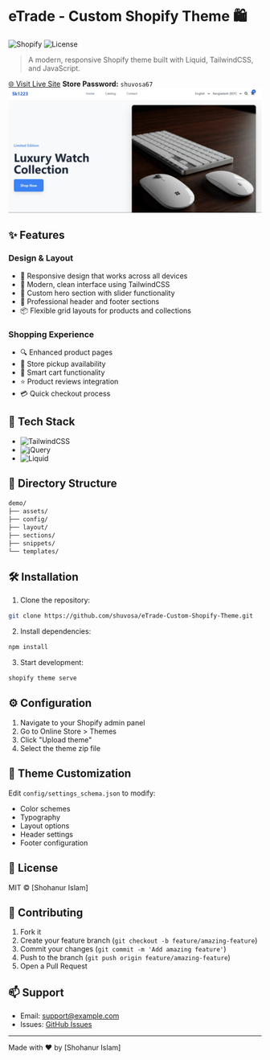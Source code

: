 # eTrade - Custom Shopify Theme 🛍️

![Shopify](https://img.shields.io/badge/Shopify-Theme-7AB55C)
![License](https://img.shields.io/badge/license-MIT-blue.svg)

> A modern, responsive Shopify theme built with Liquid, TailwindCSS, and JavaScript.


[🌐 Visit Live Site](https://sk1223.myshopify.com/)
**Store Password:** `shuvosa67`
![Sketch Illustration](./assets/screenshot.png)
## ✨ Features

### Design & Layout
- 🎨 Responsive design that works across all devices
- 📱 Modern, clean interface using TailwindCSS
- 🎯 Custom hero section with slider functionality
- 📑 Professional header and footer sections
- 📦 Flexible grid layouts for products and collections

### Shopping Experience
- 🔍 Enhanced product pages
- 🏪 Store pickup availability
- 🛒 Smart cart functionality
- ⭐ Product reviews integration
- 💳 Quick checkout process

## 🚀 Tech Stack

- ![TailwindCSS](https://img.shields.io/badge/TailwindCSS-v3.0-38B2AC)
- ![jQuery](https://img.shields.io/badge/jQuery-3.7.1-0769AD)
- ![Liquid](https://img.shields.io/badge/Liquid-Latest-67b8de)

## 📁 Directory Structure

```
demo/
├── assets/
├── config/
├── layout/
├── sections/
├── snippets/
└── templates/
```

## 🛠️ Installation

1. Clone the repository:
```bash
git clone https://github.com/shuvosa/eTrade-Custom-Shopify-Theme.git
```

2. Install dependencies:
```bash
npm install
```

3. Start development:
```bash
shopify theme serve
```

## ⚙️ Configuration

1. Navigate to your Shopify admin panel
2. Go to Online Store > Themes
3. Click "Upload theme"
4. Select the theme zip file

## 🎨 Theme Customization

Edit `config/settings_schema.json` to modify:

- Color schemes
- Typography
- Layout options
- Header settings
- Footer configuration

## 📝 License

MIT © [Shohanur Islam]

## 🤝 Contributing

1. Fork it
2. Create your feature branch (`git checkout -b feature/amazing-feature`)
3. Commit your changes (`git commit -m 'Add amazing feature'`)
4. Push to the branch (`git push origin feature/amazing-feature`)
5. Open a Pull Request

## 📫 Support

- Email: support@example.com
- Issues: [GitHub Issues](https://github.com/shuvosa/eTrade-Custom-Shopify-Theme/issues)


---
Made with ❤️ by [Shohanur Islam]
